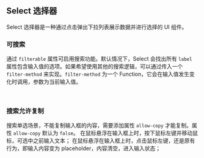 <div class="demo-header">
<p class="overviewicon">
  <span class="wapi-form-dropdown"/>
</p>

## Select 选择器

<nova-uxlink widget-name="Dropdown"></nova-uxlink>

Select 选择器是一种通过点击弹出下拉列表展示数据并进行选择的 UI 组件。

</div>

### 可搜索

通过 `filterable` 属性可启用搜索功能。默认情况下，Select 会找出所有 `label` 属性包含输入值的选项。如果希望使用其他的搜索逻辑，可以通过传入一个 `filter-method` 来实现。`filter-method` 为一个 Function，它会在输入值发生变化时调用，参数为当前输入值。

<nova-demo-view link="select/filter-method"></nova-demo-view>

<br>

### 搜索允许复制

搜索单选场景，不能复制输入框的内容，需要添加属性 `allow-copy` 才能复制。属性 `allow-copy` 默认为 `false`。
在鼠标悬浮在输入框上时，按下鼠标左键并移动鼠标，可选中之前输入文本；
在鼠标悬浮在输入框上时，点击鼠标左键，还是原有行为，即输入内容变为 placeholder，内容清空，进入输入状态；

<nova-demo-view link="select/search-allow-copy"></nova-demo-view>
